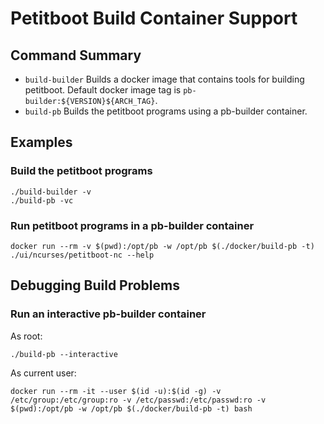 # Petitboot Build Container Support

## Command Summary

 - `build-builder` Builds a docker image that contains tools for building petitboot.  Default docker image tag is `pb-builder:${VERSION}${ARCH_TAG}`.
 - `build-pb` Builds the petitboot programs using a pb-builder container.

## Examples

### Build the petitboot programs

    ./build-builder -v
    ./build-pb -vc

### Run petitboot programs in a pb-builder container

    docker run --rm -v $(pwd):/opt/pb -w /opt/pb $(./docker/build-pb -t) ./ui/ncurses/petitboot-nc --help

## Debugging Build Problems

### Run an interactive pb-builder container

As root:

    ./build-pb --interactive


As current user:

    docker run --rm -it --user $(id -u):$(id -g) -v /etc/group:/etc/group:ro -v /etc/passwd:/etc/passwd:ro -v $(pwd):/opt/pb -w /opt/pb $(./docker/build-pb -t) bash
